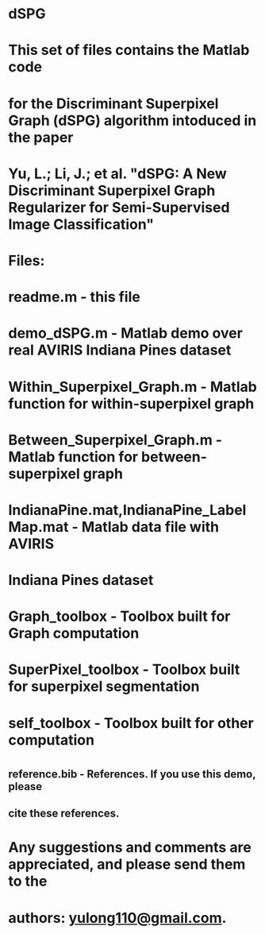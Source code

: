 # dSPG
# This set of files contains the Matlab code
# for the Discriminant Superpixel Graph (dSPG) algorithm intoduced in the paper
#
#
#
# Yu, L.; Li, J.; et al. "dSPG: A New Discriminant Superpixel Graph Regularizer for Semi-Supervised Image Classification"
#
# Files:
#                    readme.m   -  this file
#                 demo_dSPG.m   -  Matlab demo over real AVIRIS Indiana Pines dataset
#   Within_Superpixel_Graph.m   -  Matlab function for within-superpixel graph
#  Between_Superpixel_Graph.m   -  Matlab function for between-superpixel graph
# 
#   IndianaPine.mat,IndianaPine_LabelMap.mat - Matlab data file with AVIRIS
#                                            Indiana Pines dataset
#
#             Graph_toolbox   -   Toolbox built for Graph computation
#        SuperPixel_toolbox   -   Toolbox built for superpixel segmentation
#              self_toolbox   -   Toolbox built for other computation
#
##                 reference.bib   -  References. If you use this demo, please
##                                  cite these references.
#
#  Any suggestions and comments are appreciated, and please send them to the
#  authors: yulong110@gmail.com.
